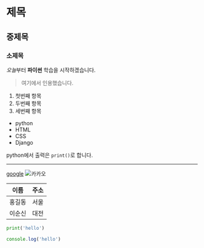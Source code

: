 # 제목

## 중제목

### 소제목

*오늘*부터 **파이썬** 학습을
시작하겠습니다.

> 여기에서 인용했습니다.

1. 첫번째 항목
2. 두번째 항목
3. 세번째 항목


- python
- HTML
- CSS
- Django

python에서 출력은 `print()`로 합니다.

---

[google](https://google.com)
![카카오](https://t1.kakaocdn.net/thumb/R1920x0.fwebp.q100/?fname=https%3A%2F%2Ft1.kakaocdn.net%2Fkakaocorp%2Fkakaocorp%2Fadmin%2Fservice%2Fa85d0594017900001.jpg)

| 이름 | 주소 |
| --- | --- |
| 홍길동 | 서울 |
| 이순신 | 대전 |

```python
print('hello')
```

```javascript
console.log('hello')
```
